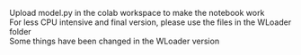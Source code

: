 Upload model.py in the colab workspace to make the notebook work<br>
For less CPU intensive and final version, please use the files in the WLoader folder <br>
Some things have been changed in the WLoader version
